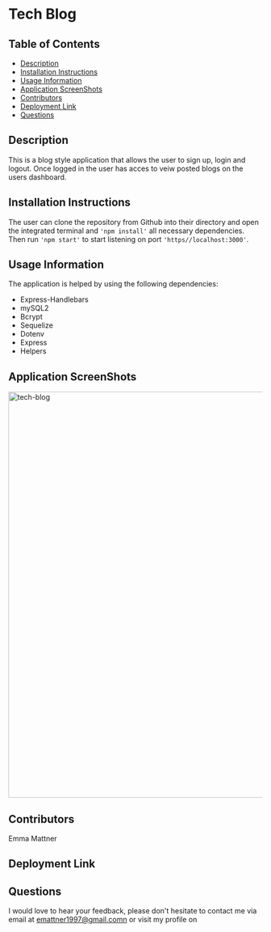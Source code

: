 # Tech Blog

## Table of Contents

* [Description](#description)
* [Installation Instructions](#installation-instructions)
* [Usage Information](#usage-information)
* [Application ScreenShots](#application-screenshots)
* [Contributors](#contributors)
* [Deployment Link](#deployment-link)
* [Questions](#questions)

## Description
This is a blog style application that allows the user to sign up, login and logout. Once logged in the user has acces to veiw posted blogs on the users dashboard.

## Installation Instructions
The user can clone the repository from Github into their directory and open the integrated terminal and ``'npm install'`` all necessary dependencies. Then run ``'npm start'`` to start listening on port ``'https//localhost:3000'``.

## Usage Information
The application is helped by using the following dependencies:
* Express-Handlebars
* mySQL2
* Bcrypt
* Sequelize
* Dotenv
* Express
* Helpers

## Application ScreenShots
<img width="803" alt="tech-blog" src="https://user-images.githubusercontent.com/78684306/127837920-8a2b2b8a-f3b0-4700-aa85-bf1b86a76839.png">


## Contributors
Emma Mattner


## Deployment Link 



## Questions
I would love to hear your feedback, please don't hesitate to contact me via email at [emattner1997@gmail.comn](mailto;emattner1997@gmail.com) or visit my profile on 
